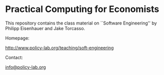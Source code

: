 Practical Computing for Economists
==================================

This repository contains the class material on ``Software Engineering'' by Philipp Eisenhauer and Jake Torcasso.

Homepage:

http://www.policy-lab.org/teaching/soft-engineering

Contact:

info@policy-lab.org
